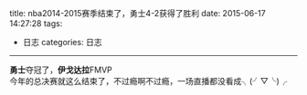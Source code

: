 title: nba2014-2015赛季结束了，勇士4-2获得了胜利
date: 2015-06-17 14:27:28
tags:
- 日志
categories: 日志

---
**勇士**夺冠了，**伊戈达拉**FMVP  
今年的总决赛就这么结束了，不过瘾啊不过瘾，一场直播都没看成╮(╯▽╰)╭
